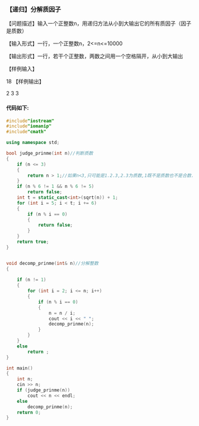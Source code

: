### 【递归】分解质因子

【问题描述】输入一个正整数n，用递归方法从小到大输出它的所有质因子（因子是质数）

【输入形式】一行，一个正整数n，2<=n<=10000

【输出形式】一行，若干个正整数，两数之间用一个空格隔开，从小到大输出

【样例输入】

18
【样例输出】

2 3 3 

#### 代码如下:

```c++
#include"iostream"
#include"iomanip"
#include"cmath"

using namespace std;

bool judge_prinme(int n)//判断质数
{
	if (n <= 3)
	{
		return n > 1;//如果n<3,只可能是1.2.3,2.3为质数,1既不是质数也不是合数.
	}
	if (n % 6 != 1 && n % 6 != 5)
		return false;
	int t = static_cast<int>(sqrt(n)) + 1;
	for (int i = 5; i < t; i += 6)
	{
		if (n % i == 0)
		{
			return false;
		}
	}
	return true;
}


void decomp_prinme(int& n)//分解整数
{
	
	if (n != 1)
	{
		for (int i = 2; i <= n; i++)
		{
			if (n % i == 0)
			{
				n = n / i;
				cout << i << " ";
				decomp_prinme(n);
			}
		}
	}
	else
		return ;
}

int main()
{
	int n;
	cin >> n;
	if (judge_prinme(n))
		cout << n << endl;
	else 
		decomp_prinme(n);
	return 0;
}
```

